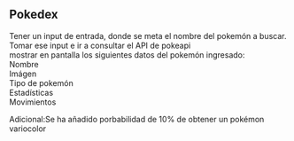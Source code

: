 ## Pokedex
Tener un input de entrada, donde se meta el nombre del pokemón a buscar.  
Tomar ese input e ir a consultar el API de pokeapi  
mostrar en pantalla los siguientes datos del pokemón ingresado:  
Nombre  
Imágen  
Tipo de pokemón  
Estadísticas  
Movimientos  

Adicional:Se ha añadido porbabilidad de 10% de obtener un pokémon variocolor

